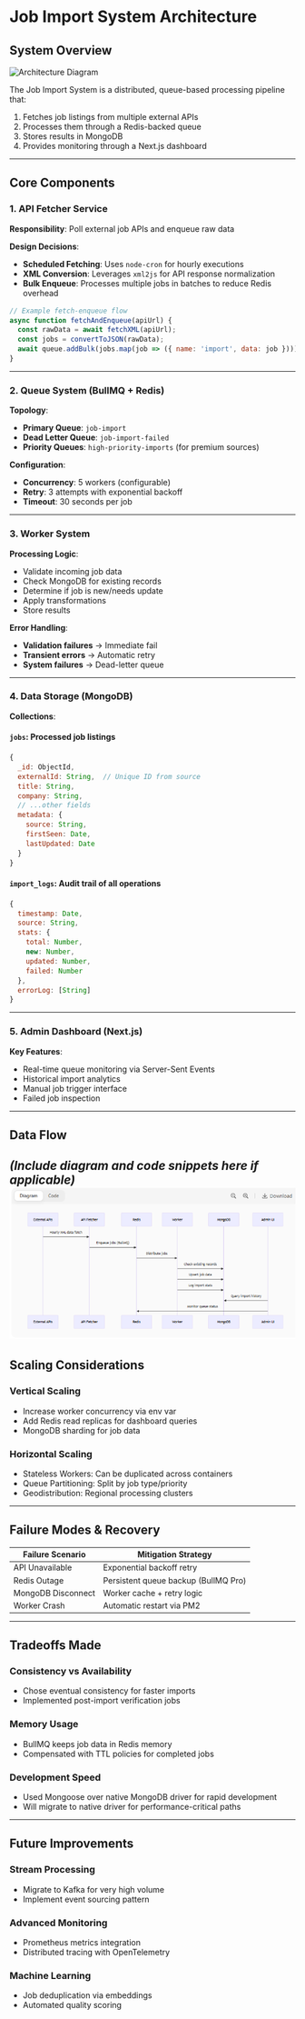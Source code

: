 # Job Import System Architecture

## System Overview

![Architecture Diagram](./architecture-diagram.png)

The Job Import System is a distributed, queue-based processing pipeline that:

1. Fetches job listings from multiple external APIs  
2. Processes them through a Redis-backed queue  
3. Stores results in MongoDB  
4. Provides monitoring through a Next.js dashboard

---

## Core Components

### 1. API Fetcher Service

**Responsibility**: Poll external job APIs and enqueue raw data

**Design Decisions**:

- **Scheduled Fetching**: Uses `node-cron` for hourly executions  
- **XML Conversion**: Leverages `xml2js` for API response normalization  
- **Bulk Enqueue**: Processes multiple jobs in batches to reduce Redis overhead

```javascript
// Example fetch-enqueue flow
async function fetchAndEnqueue(apiUrl) {
  const rawData = await fetchXML(apiUrl);
  const jobs = convertToJSON(rawData);
  await queue.addBulk(jobs.map(job => ({ name: 'import', data: job })));
}
```

---

### 2. Queue System (BullMQ + Redis)

**Topology**:

- **Primary Queue**: `job-import`  
- **Dead Letter Queue**: `job-import-failed`  
- **Priority Queues**: `high-priority-imports` (for premium sources)

**Configuration**:

- **Concurrency**: 5 workers (configurable)  
- **Retry**: 3 attempts with exponential backoff  
- **Timeout**: 30 seconds per job

---

### 3. Worker System

**Processing Logic**:

- Validate incoming job data  
- Check MongoDB for existing records  
- Determine if job is new/needs update  
- Apply transformations  
- Store results

**Error Handling**:

- **Validation failures** → Immediate fail  
- **Transient errors** → Automatic retry  
- **System failures** → Dead-letter queue

---

### 4. Data Storage (MongoDB)

**Collections**:

#### `jobs`: Processed job listings

```javascript
{
  _id: ObjectId,
  externalId: String,  // Unique ID from source
  title: String,
  company: String,
  // ...other fields
  metadata: {
    source: String,
    firstSeen: Date,
    lastUpdated: Date
  }
}
```

#### `import_logs`: Audit trail of all operations

```javascript
{
  timestamp: Date,
  source: String,
  stats: {
    total: Number,
    new: Number,
    updated: Number,
    failed: Number
  },
  errorLog: [String]
}
```

---

### 5. Admin Dashboard (Next.js)

**Key Features**:

- Real-time queue monitoring via Server-Sent Events  
- Historical import analytics  
- Manual job trigger interface  
- Failed job inspection  

---

## Data Flow

*(Include diagram and code snippets here if applicable)*
![alt text](image.png)
---

## Scaling Considerations

### Vertical Scaling

- Increase worker concurrency via env var  
- Add Redis read replicas for dashboard queries  
- MongoDB sharding for job data

### Horizontal Scaling

- Stateless Workers: Can be duplicated across containers  
- Queue Partitioning: Split by job type/priority  
- Geodistribution: Regional processing clusters  

---

## Failure Modes & Recovery

| Failure Scenario       | Mitigation Strategy                                  |
|------------------------|------------------------------------------------------|
| API Unavailable        | Exponential backoff retry                            |
| Redis Outage           | Persistent queue backup (BullMQ Pro)                 |
| MongoDB Disconnect     | Worker cache + retry logic                           |
| Worker Crash           | Automatic restart via PM2                            |

---

## Tradeoffs Made

### Consistency vs Availability

- Chose eventual consistency for faster imports  
- Implemented post-import verification jobs

### Memory Usage

- BullMQ keeps job data in Redis memory  
- Compensated with TTL policies for completed jobs

### Development Speed

- Used Mongoose over native MongoDB driver for rapid development  
- Will migrate to native driver for performance-critical paths

---

## Future Improvements

### Stream Processing

- Migrate to Kafka for very high volume  
- Implement event sourcing pattern

### Advanced Monitoring

- Prometheus metrics integration  
- Distributed tracing with OpenTelemetry

### Machine Learning

- Job deduplication via embeddings  
- Automated quality scoring